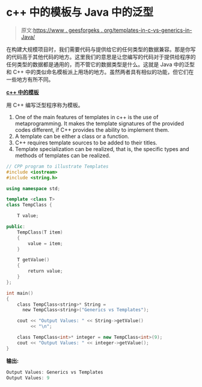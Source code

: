 # c++ 中的模板与 Java 中的泛型

> 原文:[https://www . geesforgeks . org/templates-in-c-vs-generics-in-Java/](https://www.geeksforgeeks.org/templates-in-c-vs-generics-in-java/)

在构建大规模项目时，我们需要代码与提供给它的任何类型的数据兼容。那是你写的代码高于其他代码的地方。这里我们的意思是让您编写的代码对于提供给程序的任何类型的数据都是通用的，而不管它的数据类型是什么。这就是 Java 中的泛型和 C++ 中的类似命名模板派上用场的地方。虽然两者具有相似的功能，但它们在一些地方有所不同。

**[c++ 中的模板](https://www.geeksforgeeks.org/templates-cpp/)**

用 C++ 编写泛型程序称为模板。

1.  One of the main features of templates in c++ is the use of metaprogramming. It makes the template signatures of the provided codes different, if C++ provides the ability to implement them.
2.  A template can be either a class or a function.
3.  C++ requires template sources to be added to their titles.
4.  Template specialization can be realized, that is, the specific types and methods of templates can be realized.

```cpp
// CPP program to illustrate Templates
#include <iostream>
#include <string.h>

using namespace std;

template <class T>
class TempClass {

    T value;

public:
    TempClass(T item)
    {
        value = item;
    }

    T getValue()
    {
        return value;
    }
};

int main()
{
    class TempClass<string>* String = 
      new TempClass<string>("Generics vs Templates");

    cout << "Output Values: " << String->getValue() 
         << "\n";

    class TempClass<int>* integer = new TempClass<int>(9);
    cout << "Output Values: " << integer->getValue();
}
```

**输出:**

```cpp
Output Values: Generics vs Templates
Output Values: 9

```